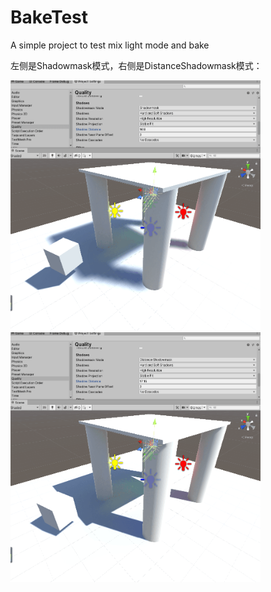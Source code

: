 # BakeTest
 A simple project to test mix light mode and bake

左侧是Shadowmask模式，右侧是DistanceShadowmask模式：

<p align="left">
    <img src="Res/Shadowmask.gif" width="400" height="400" />
    <img src="Res/DistanceShadowmask.gif" width="400" height="400" />
    <br>
</p>